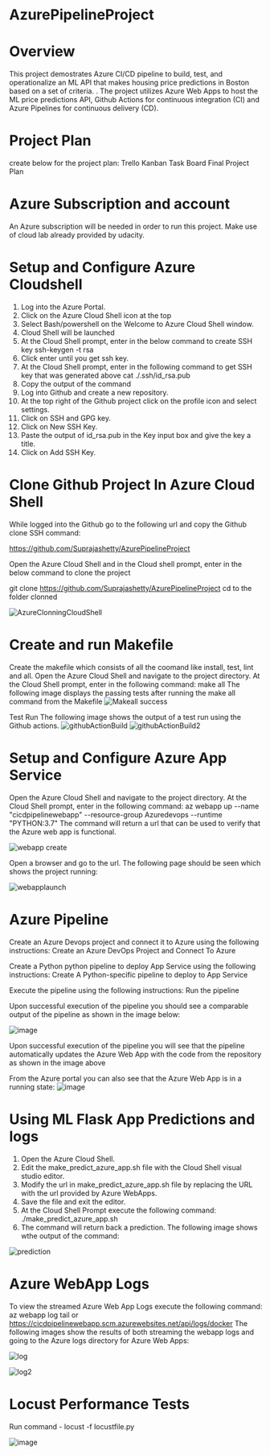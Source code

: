 
# AzurePipelineProject

# Overview

This project demostrates Azure CI/CD pipeline to build, test, and operationalize an ML API that makes housing price predictions in Boston based on a set of criteria. . The project utilizes Azure Web Apps to host the ML price predictions API, Github Actions for continuous integration (CI) and Azure Pipelines for continuous delivery (CD).

# Project Plan

create below for the project plan:
Trello Kanban Task Board
Final Project Plan

# Azure Subscription and account

An Azure subscription will be needed in order to run this project. Make use of cloud lab already provided by udacity.

# Setup and Configure Azure Cloudshell

1. Log into the Azure Portal.
2. Click on the Azure Cloud Shell icon at the top
3. Select Bash/powershell on the Welcome to Azure Cloud Shell window.
4. Cloud Shell will be launched
5. At the Cloud Shell prompt, enter in the below command to create SSH key
ssh-keygen -t rsa
6. Click enter until you get ssh key.
7. At the Cloud Shell prompt, enter in the following command to get SSH key that was generated above
cat ./.ssh/id_rsa.pub
8. Copy the output of the command
9. Log into Github and create a new repository.
10. At the top right of the Github project click on the profile icon and select settings.
11. Click on SSH and GPG key.
12. Click on New SSH Key.
13. Paste the output of id_rsa.pub in the Key input box and give the key a title.
14. Click on Add SSH Key.

# Clone Github Project In Azure Cloud Shell

While logged into the Github go to the following url and copy the Github clone SSH command:

https://github.com/Suprajashetty/AzurePipelineProject

Open the Azure Cloud Shell and in the Cloud shell prompt, enter in the below command to clone the project

git clone https://github.com/Suprajashetty/AzurePipelineProject
cd to the folder clonned

![AzureClonningCloudShell](https://user-images.githubusercontent.com/98746837/168072500-151f51a1-8ca4-401f-bc0e-70ff0ddb9952.png)

# Create and run Makefile

Create the makefile which consists of all the coomand like install, test, lint and all.
Open the Azure Cloud Shell and navigate to the project directory. At the Cloud Shell prompt, enter in the following command:
make all
The following image displays the passing tests after running the make all command from the Makefile
![Makeall success](https://user-images.githubusercontent.com/98746837/168071766-b4d35f14-71aa-4472-a86a-773b0a4dd3ee.JPG)

Test Run
The following image shows the output of a test run using the Github actions.
![githubActionBuild](https://user-images.githubusercontent.com/98746837/168072192-8d87918f-2052-4b16-a02d-c91011709427.JPG)
![githubActionBuild2](https://user-images.githubusercontent.com/98746837/168072208-b74be70a-2a56-4c59-ac58-4c470c13a274.JPG)

# Setup and Configure Azure App Service

Open the Azure Cloud Shell and navigate to the project directory. At the Cloud Shell prompt, enter in the following command:
az webapp up --name "cicdpipelinewebapp" --resource-group Azuredevops --runtime "PYTHON:3.7"
The command will return a url that can be used to verify that the Azure web app is functional.

![webapp create](https://user-images.githubusercontent.com/98746837/168072762-388888fd-3404-4502-ad0f-086a062bdd91.JPG)

Open a browser and go to the url. The following page should be seen which shows the project running:

![webapplaunch](https://user-images.githubusercontent.com/98746837/168072797-67f25523-9168-47e1-8d73-5029d5cdfa69.JPG)

# Azure Pipeline

Create an Azure Devops project and connect it to Azure using the following instructions:
Create an Azure DevOps Project and Connect To Azure

Create a Python python pipeline to deploy App Service using the following instructions: Create A Python-specific pipeline to deploy to App Service

Execute the pipeline using the following instructions: Run the pipeline

Upon successful execution of the pipeline you should see a comparable output of the pipeline as shown in the image below:

![image](https://user-images.githubusercontent.com/98746837/168073237-f8017a2d-848e-4e1f-b48d-4e67b1cdce10.png)

Upon successful execution of the pipeline you will see that the pipeline automatically updates the Azure Web App with the code from the repository as shown in the image above

From the Azure portal you can also see that the Azure Web App is in a running state:
![image](https://user-images.githubusercontent.com/98746837/168073620-877ff1fc-1b1e-4281-a313-2d52cfef01ec.png)

# Using ML Flask App Predictions and logs

1. Open the Azure Cloud Shell.
2. Edit the make_predict_azure_app.sh file with the Cloud Shell visual studio editor.
3. Modify the url in  make_predict_azure_app.sh file by replacing the URL with the url provided by Azure WebApps.
4. Save the file and exit the editor.
5. At the Cloud Shell Prompt execute the following command:
./make_predict_azure_app.sh
6. The command will return back a prediction. The following image shows wthe output of the command:

![prediction](https://user-images.githubusercontent.com/98746837/168073962-fd344ed6-a627-46d1-9fd5-1ce57a664123.png)

# Azure WebApp Logs
To view the streamed Azure Web App Logs execute the following command:
az webapp log tail  or
https://cicdpipelinewebapp.scm.azurewebsites.net/api/logs/docker
The following images show the results of both streaming the webapp logs and going to the Azure logs directory for Azure Web Apps:

![log](https://user-images.githubusercontent.com/98746837/168074403-43db7849-97eb-4fdf-94b7-fe1a8a9a2f8f.JPG)

![log2](https://user-images.githubusercontent.com/98746837/168074449-153b91a7-58ac-45f1-8e26-1fbb2c47567a.JPG)

# Locust Performance Tests
Run command -
locust -f locustfile.py

![image](https://user-images.githubusercontent.com/98746837/168077107-94e467d9-f370-41a9-93e9-239f05971ba5.png)


